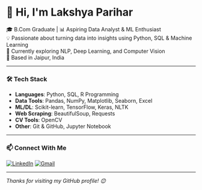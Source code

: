 # 👋 Hi, I'm Lakshya Parihar

🎓 B.Com Graduate | 📊 Aspiring Data Analyst & ML Enthusiast  
💡 Passionate about turning data into insights using Python, SQL & Machine Learning  
🚀 Currently exploring NLP, Deep Learning, and Computer Vision  
📍 Based in Jaipur, India

---

### 🛠️ Tech Stack

- **Languages**: Python, SQL, R Programming
- **Data Tools**: Pandas, NumPy, Matplotlib, Seaborn, Excel
- **ML/DL**: Scikit-learn, TensorFlow, Keras, NLTK
- **Web Scraping**: BeautifulSoup, Requests
- **CV Tools**: OpenCV
- **Other**: Git & GitHub, Jupyter Notebook

---

### 📫 Connect With Me

[![LinkedIn](https://img.shields.io/badge/LinkedIn-blue?style=flat&logo=linkedin)](https://www.linkedin.com/in/lakshyaparihar15/)
[![Gmail](https://img.shields.io/badge/Gmail-red?style=flat&logo=gmail)](lakshyaparihar2003@gmail.com)

---

_Thanks for visiting my GitHub profile! 😊_
